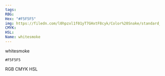 ```yaml
---
tags:
RBG:
Hex: "#F5F5F5"
img: https://filedn.com/l0hpzxl1f01yT7GHxtF8cyk/Color%20Snake/standard_csv_to_svg//#F5F5F5.svg
CMYK:
HSL:
Name: whitesmoke
---
```

whitesmoke
```palette
#F5F5F5
```
RGB
CMYK
HSL